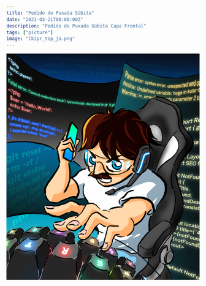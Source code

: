 ```yaml
---
title: "Pedido de Puxada Súbita"
date: "2021-03-21T00:00:00Z"
description: "Pedido de Puxada Súbita Capa Frontal"
tags: ["picture"]
image: "ikipr_top_ja.png"
---
```


![](./ikipr_top_ja.png)
